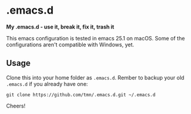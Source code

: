 # .emacs.d

**My .emacs.d - use it, break it, fix it, trash it**

This emacs configuration is tested in emacs 25.1 on macOS. Some of the configurations aren't compatible with Windows, yet.

## Usage

Clone this into your home folder as `.emacs.d`. Rember to backup your old `.emacs.d` if you already have one:

```
git clone https://github.com/tmn/.emacs.d.git ~/.emacs.d
```

Cheers!

